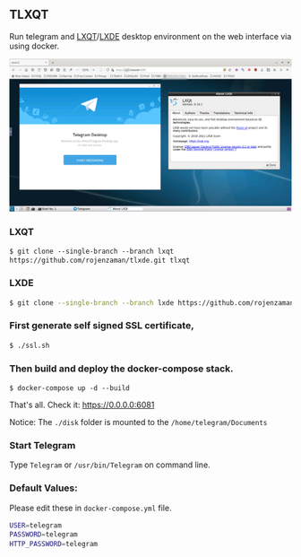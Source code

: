 ## TLXQT

Run telegram and [LXQT](https://github.com/rojenzaman/tlxde/tree/lxqt)/[LXDE](https://github.com/rojenzaman/tlxde/tree/lxde) desktop environment on the web interface via using docker.

![screenshot](disk/screenshot.png)

### LXQT

```
$ git clone --single-branch --branch lxqt https://github.com/rojenzaman/tlxde.git tlxqt
```

### LXDE

```bash
$ git clone --single-branch --branch lxde https://github.com/rojenzaman/tlxde.git tlxde
```

### First generate self signed SSL certificate,

```bash
$ ./ssl.sh
```

### Then build and deploy the docker-compose stack.

```
$ docker-compose up -d --build
```

That's all. Check it: https://0.0.0.0:6081

Notice: The `./disk` folder is mounted to the `/home/telegram/Documents` 

### Start Telegram

Type `Telegram` or `/usr/bin/Telegram` on command line.

### Default Values:

Please edit these in `docker-compose.yml` file.

```bash
USER=telegram
PASSWORD=telegram
HTTP_PASSWORD=telegram  
```
